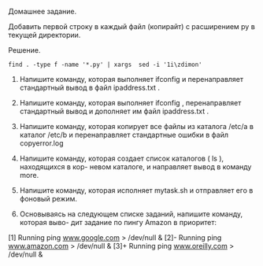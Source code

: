 Домашнее задание.

Добавить первой строку в каждый файл (копирайт) с расширением py в текущей директории.


Решение.

	find . -type f -name '*.py' | xargs  sed -i '1i\zdimon'

1. Напишите команду, которая выполняет ifconfig и перенаправляет стандартный
вывод в файл ipaddress.txt .

2. Напишите команду, которая выполняет ifconfig , перенаправляет стандартный
вывод и дополняет им файл ipaddress.txt .

3. Напишите команду, которая копирует все файлы из каталога /etc/a в каталог
/etc/b и перенаправляет стандартные ошибки в файл copyerror.log 


4. Напишите команду, которая создает список каталогов ( ls ), находящихся в кор-
невом каталоге, и направляет вывод в команду more.

5. Напишите команду, которая исполняет mytask.sh и отправляет его в фоновый
режим.

6. Основываясь на следующем списке заданий, напишите команду, которая выво-
дит задание по пингу Amazon в приоритет:

[1] Running ping www.google.com > /dev/null &
[2]- Running ping www.amazon.com > /dev/null &
[3]+ Running ping www.oreilly.com > /dev/null &








